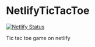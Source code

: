 # NetlifyTicTacToe

[![Netlify Status](https://api.netlify.com/api/v1/badges/26be533d-8302-496b-909f-f620be87a35b/deploy-status)](https://app.netlify.com/sites/angular-tic-tac-toe/deploys)

Tic tac toe game on netlify
